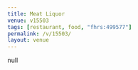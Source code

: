 ```yaml
---
title: Meat Liquor
venue: v15503
tags: [restaurant, food, "fhrs:499577"]
permalink: /v/15503/
layout: venue
---
```

null